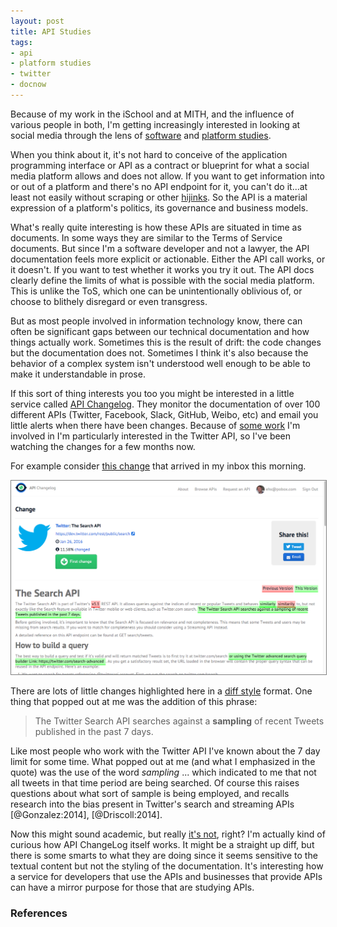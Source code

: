 ```yaml
---
layout: post
title: API Studies
tags:
- api
- platform studies
- twitter
- docnow
---
```


Because of my work in the iSchool and at MITH, and the influence of various
people in both, I'm getting increasingly interested in looking at social media 
through the lens of [software] and [platform studies].

When you think about it, it's not hard to conceive of the application
programming interface or API as a contract or blueprint for what a social media
platform allows and does not allow. If you want to get information into or out
of a platform and there's no API endpoint for it, you can't do it...at least not
easily without scraping or other [hijinks]. So the API is a material 
expression of a platform's politics, its governance and business models.

What's really quite interesting is how these APIs are situated in time as
documents. In some ways they are similar to the Terms of Service documents. 
But since I'm a software developer and not a lawyer, the API documentation 
feels more explicit or actionable. Either the API call works, or it doesn't. If
you want to test whether it works you try it out. The API docs clearly define 
the limits of what is possible with the social media platform. This is unlike 
the ToS, which one can be unintentionally oblivious of, or choose to blithely
disregard or even transgress.

But as most people involved in information technology know, there can often be
significant gaps between our technical documentation and how things actually
work. Sometimes this is the result of drift: the code changes but the
documentation does not. Sometimes I think it's also because the behavior of a
complex system isn't understood well enough to be able to make it understandable
in prose.

If this sort of thing interests you too you might be interested in a little
service called [API Changelog].  They monitor the documentation of over 
100 different APIs (Twitter, Facebook, Slack, GitHub, Weibo, etc) and email 
you little alerts when there have been changes. Because of [some work] I'm
involved in I'm particularly interested in the Twitter API, so I've been
watching the changes for a few months now.

For example consider [this change] that arrived in my inbox this morning.

<a href="https://www.apichangelog.com/changes/2cf10ce4-813c-4c18-bef7-8e585e3d03d0"><img src="/images/twitter-api-change.png" class="img-responsive" style="border: thin solid gray;"></a>

There are lots of little changes highlighted here in a [diff style] format. One
thing that popped out at me was the addition of this phrase:

> The Twitter Search API searches against a **sampling** of recent Tweets 
> published in the past 7 days.

Like most people who work with the Twitter API I've known about the 7 day limit
for some time. What popped out at me (and what I emphasized in the quote) was
the use of the word *sampling* ... which indicated to me that not all tweets in
that time period are being searched. Of course this raises questions about what
sort of sample is being employed, and recalls research into the bias present
in Twitter's search and streaming APIs [@Gonzalez:2014], [@Driscoll:2014]. 

Now this might sound academic, but really [it's not], right? I'm actually kind
of curious how API ChangeLog itself works. It might be a straight up
diff, but there is some smarts to what they are doing since it seems sensitive
to the textual content but not the styling of the documentation. It's
interesting how a service for developers that use the APIs and businesses 
that provide APIs can have a mirror purpose for those that are studying APIs.


### References

[platform studies]: http://platformstudies.com/
[software]: https://en.wikipedia.org/wiki/Software_studies
[some work]: http://docnow.io
[this change]: https://www.apichangelog.com/changes/2cf10ce4-813c-4c18-bef7-8e585e3d03d0
[diff style]: https://en.wikipedia.org/wiki/Diff_utility
[it's not]: http://www.citypages.com/news/black-lives-matter-minneapolis-says-facebook-shut-down-its-page-7993718
[API ChangeLog]: https://www.apichangelog.com
[hijinks]: https://en.wikipedia.org/wiki/Exploit_(computer_security)
